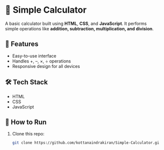 # 🧮 Simple Calculator

A basic calculator built using **HTML**, **CSS**, and **JavaScript**. It performs simple operations like **addition, subtraction, multiplication, and division**.

## 📌 Features

- Easy-to-use interface  
- Handles +, –, ×, ÷ operations  
- Responsive design for all devices  

## 🛠 Tech Stack

- HTML  
- CSS  
- JavaScript  


## 🚀 How to Run

1. Clone this repo:
   ```bash
   git clone https://github.com/kottanaindrakiran/Simple-Calculator.git
